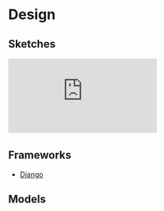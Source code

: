 # Design

## Sketches
![alt text](https://github.com/LotteSuz/seconds/blob/master/images/design.pdf)

## Frameworks
- [Django](https://www.djangoproject.com)

## Models
